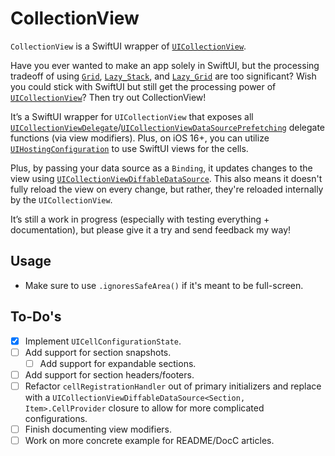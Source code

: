 # CollectionView

`CollectionView` is a SwiftUI wrapper of [`UICollectionView`](https://developer.apple.com/documentation/uikit/uicollectionview).

Have you ever wanted to make an app solely in SwiftUI, but the processing tradeoff of using [`Grid`](https://developer.apple.com/documentation/swiftui/grid), [`Lazy_Stack`](https://developer.apple.com/documentation/swiftui/grouping-data-with-lazy-stack-views), and [`Lazy_Grid`](https://developer.apple.com/documentation/swiftui/layout-fundamentals#dynamically-arranging-views-in-two-dimensions) are too significant? Wish you could stick with SwiftUI but still get the processing power of [`UICollectionView`](https://developer.apple.com/documentation/uikit/uicollectionview)? Then try out CollectionView!

It’s a SwiftUI wrapper for `UICollectionView` that exposes all [`UICollectionViewDelegate`](https://developer.apple.com/documentation/uikit/uicollectionviewdelegate)/[`UICollectionViewDataSourcePrefetching`](https://developer.apple.com/documentation/uikit/uicollectionviewdatasourceprefetching) delegate functions (via view modifiers). Plus, on iOS 16+, you can utilize [`UIHostingConfiguration`](https://developer.apple.com/documentation/swiftui/uihostingconfiguration) to use SwiftUI views for the cells.

Plus, by passing your data source as a `Binding`, it updates changes to the view using [`UICollectionViewDiffableDataSource`](https://developer.apple.com/documentation/uikit/uicollectionviewdiffabledatasource). This also means it doesn't fully reload the view on every change, but rather, they're reloaded internally by the `UICollectionView`.

It’s still a work in progress (especially with testing everything + documentation), but please give it a try and send feedback my way!

## Usage

- Make sure to use `.ignoresSafeArea()` if it's meant to be full-screen.

## To-Do's

- [x] Implement `UICellConfigurationState`.
- [ ] Add support for section snapshots.
    - [ ] Add support for expandable sections.
- [ ] Add support for section headers/footers.
- [ ] Refactor `cellRegistrationHandler` out of primary initializers and replace with a `UICollectionViewDiffableDataSource<Section, Item>.CellProvider` closure to allow for more complicated configurations. 
- [ ] Finish documenting view modifiers.
- [ ] Work on more concrete example for README/DocC articles.
